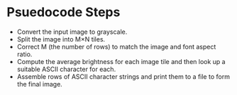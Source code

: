 # Psuedocode Steps
 - Convert the input image to grayscale.
 - Split the image into M×N tiles.
 - Correct M (the number of rows) to match the image and font aspect ratio.
 - Compute the average brightness for each image tile and then look up a suitable ASCII character for each.
 - Assemble rows of ASCII character strings and print them to a file to form the final image.

